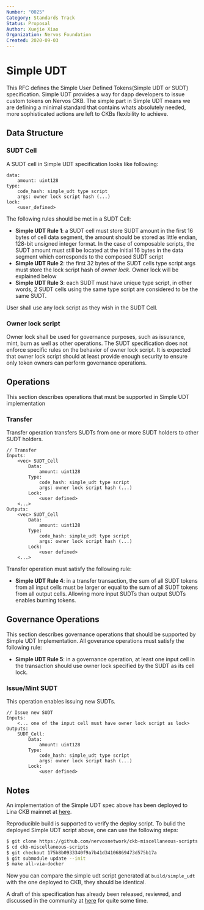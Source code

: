 ```yaml
---
Number: "0025"
Category: Standards Track
Status: Proposal
Author: Xuejie Xiao
Organization: Nervos Foundation
Created: 2020-09-03
---
```


# Simple UDT

This RFC defines the Simple User Defined Tokens(Simple UDT or SUDT) specification. Simple UDT provides a way for dapp developers to issue custom tokens on Nervos CKB. The simple part in Simple UDT means we are defining a minimal standard that contains whats absolutely needed, more sophisticated actions are left to CKBs flexibility to achieve.

## Data Structure

### SUDT Cell

A SUDT cell in Simple UDT specification looks like following:

```
data:
    amount: uint128
type:
    code_hash: simple_udt type script
    args: owner lock script hash (...)
lock:
    <user_defined>
```

The following rules should be met in a SUDT Cell:

* **Simple UDT Rule 1**: a SUDT cell must store SUDT amount in the first 16 bytes of cell data segment, the amount should be stored as little endian, 128-bit unsigned integer format. In the case of composable scripts, the SUDT amount must still be located at the initial 16 bytes in the data segment which corresponds to the composed SUDT script
* **Simple UDT Rule 2**: the first 32 bytes of the SUDT cells type script args must store the lock script hash of *owner lock*. Owner lock will be explained below
* **Simple UDT Rule 3**: each SUDT must have unique type script, in other words, 2 SUDT cells using the same type script are considered to be the same SUDT.

User shall use any lock script as they wish in the SUDT Cell.

### Owner lock script

Owner lock shall be used for governance purposes, such as issurance, mint, burn as well as other operations. The SUDT specification does not enforce specific rules on the behavior of owner lock script. It is expected that owner lock script should at least provide enough security to ensure only token owners can perform governance operations.

## Operations

This section describes operations that must be supported in Simple UDT implementation

### Transfer

Transfer operation transfers SUDTs from one or more SUDT holders to other SUDT holders.

```
// Transfer
Inputs:
    <vec> SUDT_Cell
        Data:
            amount: uint128
        Type:
            code_hash: simple_udt type script
            args: owner lock script hash (...)
        Lock:
            <user defined>
    <...>
Outputs:
    <vec> SUDT_Cell
        Data:
            amount: uint128
        Type:
            code_hash: simple_udt type script
            args: owner lock script hash (...)
        Lock:
            <user defined>
    <...>
```

Transfer operation must satisfy the following rule:

* **Simple UDT Rule 4**: in a transfer transaction, the sum of all SUDT tokens from all input cells must be larger or equal to the sum of all SUDT tokens from all output cells. Allowing more input SUDTs than output SUDTs enables burning tokens.

## Governance Operations

This section describes governance operations that should be supported by Simple UDT Implementation. All goverance operations must satisfy the following rule:

* **Simple UDT Rule 5**: in a governance operation, at least one input cell in the transaction should use owner lock specified by the SUDT as its cell lock.

### Issue/Mint SUDT

This operation enables issuing new SUDTs.

```
// Issue new SUDT
Inputs:
    <... one of the input cell must have owner lock script as lock>
Outputs:
    SUDT_Cell:
        Data:
            amount: uint128
        Type:
            code_hash: simple_udt type script
            args: owner lock script hash (...)
        Lock:
            <user defined>
```

## Notes

An implementation of the Simple UDT spec above has been deployed to Lina CKB mainnet at [here](https://explorer.nervos.org/transaction/0xc7813f6a415144643970c2e88e0bb6ca6a8edc5dd7c1022746f628284a9936d5).

Reproducible build is supported to verify the deploy script. To bulid the deployed Simple UDT script above, one can use the following steps:

```bash
$ git clone https://github.com/nervosnetwork/ckb-miscellaneous-scripts
$ cd ckb-miscellaneous-scripts
$ git checkout 175b8b0933340f9a7b41d34106869473d575b17a
$ git submodule update --init
$ make all-via-docker
```

Now you can compare the simple udt script generated at `build/simple_udt` with the one deployed to CKB, they should be identical.

A draft of this specification has already been released, reviewed, and discussed in the community at [here](https://talk.nervos.org/t/rfc-simple-udt-draft-spec/4333) for quite some time.
